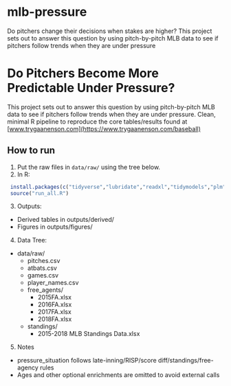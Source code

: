 # mlb-pressure
Do pitchers change their decisions when stakes are higher? This project sets out to answer this question by using pitch-by-pitch MLB data to see if pitchers follow trends when they are under pressure

# Do Pitchers Become More Predictable Under Pressure?

This project sets out to answer this question by using pitch-by-pitch MLB data to see if pitchers follow trends when they are under pressure. Clean, minimal R pipeline to reproduce the core tables/results found at [www.trygaanenson.com](https://www.trygaanenson.com/baseball)

## How to run
1. Put the raw files in `data/raw/` using the tree below.
2. In R:
```r
 install.packages(c("tidyverse","lubridate","readxl","tidymodels","plm","janitor","broom","svglite"))
 source("run_all.R")
```
3. Outputs:
- Derived tables in outputs/derived/
- Figures in outputs/figures/


4. Data Tree:
+ data/raw/
  + pitches.csv
  + atbats.csv
  + games.csv
  + player_names.csv
  + free_agents/
    - 2015FA.xlsx
    - 2016FA.xlsx
    - 2017FA.xlsx
    - 2018FA.xlsx
  + standings/
    - 2015-2018 MLB Standings Data.xlsx

5. Notes
- pressure_situation follows late-inning/RISP/score diff/standings/free-agency rules
- Ages and other optional enrichments are omitted to avoid external calls
